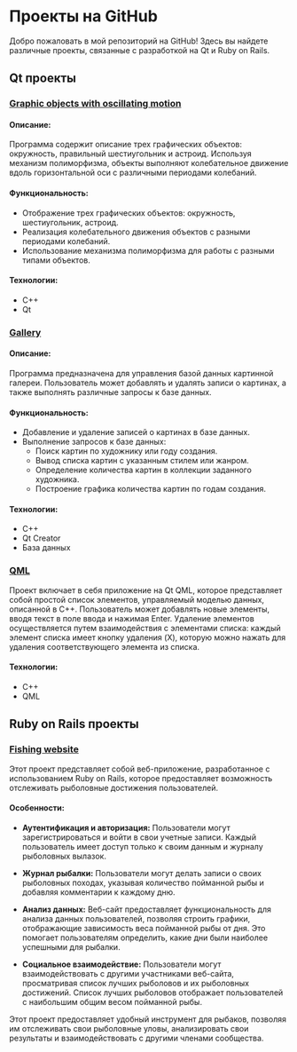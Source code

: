 # Проекты на GitHub

Добро пожаловать в мой репозиторий на GitHub! Здесь вы найдете различные проекты, связанные с разработкой на Qt и Ruby on Rails.

## Qt проекты

### [Graphic objects with oscillating motion](https://github.com/goga336/Resume/tree/main/my_qt_projects/graphic_obj)

#### Описание:
Программа содержит описание трех графических объектов: окружность, правильный шестиугольник и астроид. Используя механизм полиморфизма, объекты выполняют колебательное движение вдоль горизонтальной оси с различными периодами колебаний.

#### Функциональность:
- Отображение трех графических объектов: окружность, шестиугольник, астроид.
- Реализация колебательного движения объектов с разными периодами колебаний.
- Использование механизма полиморфизма для работы с разными типами объектов.

#### Технологии:
- C++
- Qt


### [Gallery](https://github.com/goga336/Resume/tree/main/my_qt_projects/gallery)

#### Описание:
Программа предназначена для управления базой данных картинной галереи. Пользователь может добавлять и удалять записи о картинах, а также выполнять различные запросы к базе данных.

#### Функциональность:
- Добавление и удаление записей о картинах в базе данных.
- Выполнение запросов к базе данных:
  - Поиск картин по художнику или году создания.
  - Вывод списка картин с указанным стилем или жанром.
  - Определение количества картин в коллекции заданного художника.
  - Построение графика количества картин по годам создания.

#### Технологии:
-  C++
-  Qt Creator
- База данных

### [QML](https://github.com/goga336/Resume/tree/main/my_qt_projects/qml)

Проект включает в себя приложение на Qt QML, которое представляет собой простой список элементов, управляемый моделью данных, описанной в C++. Пользователь может добавлять новые элементы, вводя текст в поле ввода и нажимая Enter. Удаление элементов осуществляется путем взаимодействия с элементами списка: каждый элемент списка имеет кнопку удаления (X), которую можно нажать для удаления соответствующего элемента из списка.
#### Технологии:
- C++
- QML

## Ruby on Rails проекты

### [Fishing website](ссылка)

Этот проект представляет собой веб-приложение, разработанное с использованием Ruby on Rails, которое предоставляет возможность отслеживать рыболовные достижения пользователей.

#### Особенности:

- **Аутентификация и авторизация:** Пользователи могут зарегистрироваться и войти в свои учетные записи. Каждый пользователь имеет доступ только к своим данным и журналу рыболовных вылазок.

- **Журнал рыбалки:** Пользователи могут делать записи о своих рыболовных походах, указывая количество пойманной рыбы и добавляя комментарии к каждому дню.

- **Анализ данных:** Веб-сайт предоставляет функциональность для анализа данных пользователей, позволяя строить графики, отображающие зависимость веса пойманной рыбы от дня. Это помогает пользователям определить, какие дни были наиболее успешными для рыбалки.

- **Социальное взаимодействие:** Пользователи могут взаимодействовать с другими участниками веб-сайта, просматривая список лучших рыболовов и их рыболовных достижений. Список лучших рыболовов отображает пользователей с наибольшим общим весом пойманной рыбы.

Этот проект предоставляет удобный инструмент для рыбаков, позволяя им отслеживать свои рыболовные уловы, анализировать свои результаты и взаимодействовать с другими членами сообщества.

